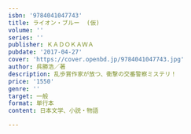 ```yaml
---
isbn: '9784041047743'
title: ライオン・ブルー  (仮)
volume: ''
series: ''
publisher: ＫＡＤＯＫＡＷＡ
pubdate: '2017-04-27'
cover: 'https://cover.openbd.jp/9784041047743.jpg'
author: 呉勝浩／著
description: 乱歩賞作家が放つ、衝撃の交番警察ミステリ！
price: '1550'
genre: ''
target: 一般
format: 単行本
content: 日本文学、小説・物語

---
```

